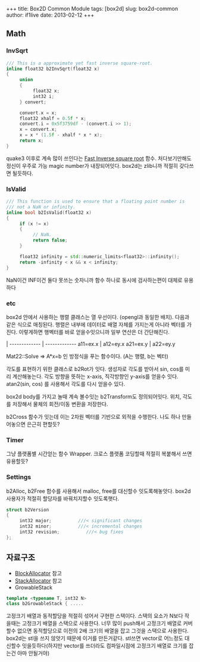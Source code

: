 +++
title: Box2D Common Module
tags: [box2d]
slug: box2d-common
author: if1live
date: 2013-02-12
+++

## Math
### InvSqrt
```cpp
/// This is a approximate yet fast inverse square-root.
inline float32 b2InvSqrt(float32 x)
{
     union
     {
          float32 x;
          int32 i;
     } convert;

     convert.x = x;
     float32 xhalf = 0.5f * x;
     convert.i = 0x5f3759df - (convert.i >> 1);
     x = convert.x;
     x = x * (1.5f - xhalf * x * x);
     return x;
}
```

quake3 이후로 계속 많이 쓰인다는 [Fast Inverse square root](http://en.wikipedia.org/wiki/Fast_inverse_square_root) 함수.
처다보기만해도 정신이 우주로 가능 magic number가 내장되어잇다. box2d는 zlib니까 적절히 갖다쓰면 될듯하다.



### IsValid
```cpp
/// This function is used to ensure that a floating point number is
/// not a NaN or infinity.
inline bool b2IsValid(float32 x)
{
     if (x != x)
     {
          // NaN.
          return false;
     }

     float32 infinity = std::numeric_limits<float32>::infinity();
     return -infinity < x && x < infinity;
}
```

NaN이건 INF이건 둘다 못쓰는 숫자니까 함수 하나로 동시에 검사하는편이 대체로 유용하다

### etc
box2d 안에서 사용하는 행렬 클래스는 열 우선이다. (opengl과 동일한 배치). 다음과 같은 식으로 매칭된다. 행렬은 내부에 데이터로 배열 자체를 가지는게 아니라 벡터를 가진다. 이렇게하면 행벡터를 바로 얻을수잇으니까 일부 연산은 더 간단해진다.

  |
------------- | -------------
a11=ex.x      | a12=ey.x
a21=ex.y      | a22=ey.y

Mat22::Solve => A*x=b 인 방정식을 푸는 함수이다. (A는 행렬, b는 벡터)

각도를 표현하기 위한 클래스로 b2Rot가 잇다. 생성자로 각도를 받아서 sin, cos를 미리 계산해놓는다. 각도 방향을 뜻하는 x-axis, 직각방향인 y-axis를 얻을수 잇다. atan2(sin, cos) 를 사용해서 각도를 다시 얻을수 있다.

box2d body를 가지고 놀때 계속 볼수잇는 b2Transform도 정의되어잇다. 위치, 각도를 저장해서 물체의 회전/이동 변환을 저장한다.

b2Cross 함수가 잇는데 이는 2차원 벡터를 기반으로 외적을 수행한다. 나도 하나 만들어놓으면 은근히 편할듯?

### Timer
그냥 플랫폼별 시간얻는 함수 Wrapper. 크로스 플랫폼 코딩할때 적절히 복붙해서 쓰면 유용할듯?

### Settings
b2Alloc, b2Free 함수를 사용해서 malloc, free를 대신할수 잇도록해놓앗다. box2d사용자가 적절히 할당자를 바꿔치지할수 잇도록햇다.

```cpp
struct b2Version
{
     int32 major;          ///< significant changes
     int32 minor;          ///< incremental changes
     int32 revision;          ///< bug fixes
};
```

## 자료구조
* [BlockAllocator]({filename}box2d-block-allocator.md) 참고
* [StackAllocator]({filename}box2d-stack-allocator.md) 참고
* GrowableStack

```cpp
template <typename T, int32 N>
class b2GrowableStack { .....
```

고정크기 배열과 동적할당을 적절히 섞어서 구현한 스택이다. 스택의 요소가 N보다 작을때는 고정크기 배열을 스택으로 사용한다. 너무 많이 push해서 고정크기 배열로 커버할수 없으면 동적할당으로 이전의 2배 크기의 배열을 잡고 그것을 스택으로 사용한다. box2d는 stl을 쓰지 않앗기 때문에 이거를 만든거같다. stl쓰면 vector로 어느정도 대신할수 잇을듯하다(하지만 vector를 쓰더라도 컴파일시점에 고정크기 배열로 크기를 잡는건 아마 안될거야)
